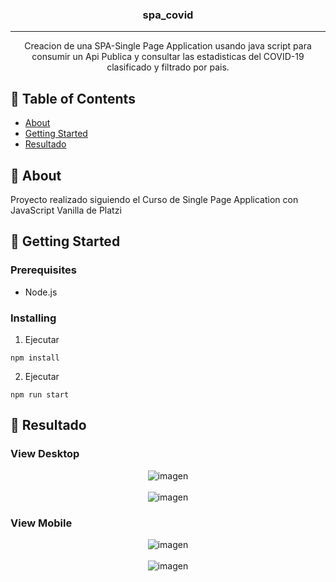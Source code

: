 <h3 align="center">spa_covid</h3>

---

<p align="center"> Creacion de una SPA-Single Page Application usando java script para consumir un Api Publica y consultar las estadisticas del COVID-19 clasificado y filtrado por pais.
    <br> 
</p>

## 📝 Table of Contents

- [About](#about)
- [Getting Started](#getting_started)
- [Resultado](#result)

## 🧐 About <a name = "about"></a>

Proyecto realizado siguiendo el Curso de Single Page Application con JavaScript Vanilla de Platzi

## 🏁 Getting Started <a name = "getting_started"></a>

### Prerequisites

- Node.js

### Installing

1. Ejecutar

```
npm install
```

2. Ejecutar

```
npm run start
```

## 🧐 Resultado <a name = "result"></a>

### View Desktop

<div align="center">
  <img src="https://i.imgur.com/EK8t1OO.png" alt="imagen"></img>
</div>
<br>
<div align="center">
  <img src="https://i.imgur.com/3zHq6fb.png" alt="imagen"></img>
</div>

### View Mobile

<div align="center">
  <img src="https://i.imgur.com/6wA20Ll.png" alt="imagen"></img>
</div>
<br>
<div align="center">
  <img src="https://i.imgur.com/Ha6aSKS.png" alt="imagen"></img>
</div>


